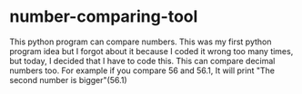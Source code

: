 # number-comparing-tool
This python program can compare numbers. This was my first python program idea but I forgot about it because I coded it wrong too many times, but today, I decided that I have to code this.
This can compare decimal numbers too.
For example if you compare 56 and 56.1, It will print "The second number is bigger"(56.1)

